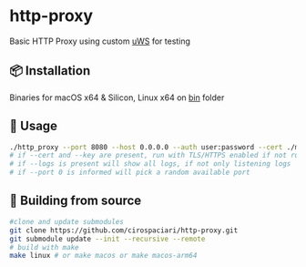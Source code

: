 # http-proxy
Basic HTTP Proxy using custom [uWS](https://github.com/uNetworking/uWebSockets) for testing

## 📦 Installation
Binaries for macOS x64 & Silicon, Linux x64 on [bin](https://github.com/cirospaciari/http-proxy/tree/main/bin) folder


## 🤔 Usage
```bash
./http_proxy --port 8080 --host 0.0.0.0 --auth user:password --cert ./my_cert_file --key ./my_cert_key_file --passphrase "cert key pass" --logs
# if --cert and --key are present, run with TLS/HTTPS enabled if not run HTTP
# if --logs is present will show all logs, if not only listening logs
# if --port 0 is informed will pick a random available port
```

## :hammer: Building from source
```bash
#clone and update submodules
git clone https://github.com/cirospaciari/http-proxy.git
git submodule update --init --recursive --remote
# build with make
make linux # or make macos or make macos-arm64
```
